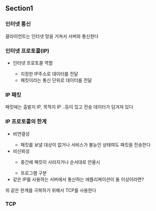 ## Section1


<h3>인터넷 통신</h3>
클라이언트는 인터넷 망을 거쳐서 서버와 통신한다

<h3>인터넷 프로토콜(IP)</h3>
<ul>
  <li>인터넷 프로토콜 역할</li>
    <ul>
      <li>
        지정한 IP주소로 데이터를 전달
      </li>
      <li>
        패킷이라는 통신 단위로 데이터를 전달
      </li>
    </ul>
</ul>

<h3>IP 패킷</h3>
패킷에는 출발지 IP, 목적지 IP ..등이 있고 전송 데이터가 담겨져 있다

<h3>IP 프로토콜의 한계</h3>
<ul>
  <li>비연결성</li>
  <ul>
  <li>패킷를 보낼 대상이 없거나 서비스가 불능인 상태여도 패킷을 전송한다</li>
  </ul>
  <li>비신뢰성</li>
  <ul>
    <li>중간에 패킷이 사라지거나 순서대로 안올시</li>
  </ul>
  <ul>
    <li>
      프로그램 구분
    </li>
  </ul>
  <li>
    같은 IP를 사용하는 서버에서 통신하는 애플리케이션이 둘 이상이라면?
  </li>
</ul>

위 같은 한계를 극복하기 위해서 TCP를 사용한다

<h3>TCP</h3>
